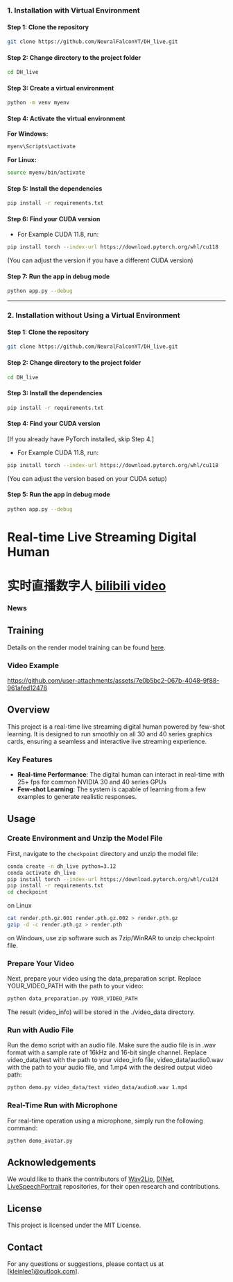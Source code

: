 ### **1. Installation with Virtual Environment**

#### **Step 1: Clone the repository**
```bash
git clone https://github.com/NeuralFalconYT/DH_live.git
```

#### **Step 2: Change directory to the project folder**
```bash
cd DH_live
```

#### **Step 3: Create a virtual environment**
```bash
python -m venv myenv
```

#### **Step 4: Activate the virtual environment**

**For Windows:**
```bash
myenv\Scripts\activate
```

**For Linux:**
```bash
source myenv/bin/activate
```

#### **Step 5: Install the dependencies**
```bash
pip install -r requirements.txt
```

#### **Step 6: Find your CUDA version**

- For Example CUDA 11.8, run:
```bash
pip install torch --index-url https://download.pytorch.org/whl/cu118
```
(You can adjust the version if you have a different CUDA version)

#### **Step 7: Run the app in debug mode**
```bash
python app.py --debug
```

---

### **2. Installation without Using a Virtual Environment**

#### **Step 1: Clone the repository**
```bash
git clone https://github.com/NeuralFalconYT/DH_live.git
```

#### **Step 2: Change directory to the project folder**
```bash
cd DH_live
```

#### **Step 3: Install the dependencies**
```bash
pip install -r requirements.txt
```

#### **Step 4: Find your CUDA version**
[If you already have PyTorch installed, skip Step 4.]
- For Example CUDA 11.8, run:
```bash
pip install torch --index-url https://download.pytorch.org/whl/cu118
```
(You can adjust the version based on your CUDA setup)

#### **Step 5: Run the app in debug mode**
```bash
python app.py --debug
```


# Real-time Live Streaming Digital Human
# 实时直播数字人  [bilibili video](https://www.bilibili.com/video/BV1Ppv1eEEgj/?vd_source=53601feee498369e726af7dbc2dae349)
### News
## Training
Details on the render model training can be found [here](https://github.com/kleinlee/DH_live/tree/master/train).
### Video Example


https://github.com/user-attachments/assets/7e0b5bc2-067b-4048-9f88-961afed12478


## Overview
This project is a real-time live streaming digital human powered by few-shot learning. It is designed to run smoothly on all 30 and 40 series graphics cards, ensuring a seamless and interactive live streaming experience.

### Key Features
- **Real-time Performance**: The digital human can interact in real-time with 25+ fps for common NVIDIA 30 and 40 series GPUs
- **Few-shot Learning**: The system is capable of learning from a few examples to generate realistic responses.
## Usage

### Create Environment and Unzip the Model File 
First, navigate to the `checkpoint` directory and unzip the model file:
```bash
conda create -n dh_live python=3.12
conda activate dh_live
pip install torch --index-url https://download.pytorch.org/whl/cu124
pip install -r requirements.txt
cd checkpoint
```
on Linux
```bash
cat render.pth.gz.001 render.pth.gz.002 > render.pth.gz
gzip -d -c render.pth.gz > render.pth
```
on Windows, use zip software such as 7zip/WinRAR to unzip checkpoint file.
### Prepare Your Video
Next, prepare your video using the data_preparation script. Replace YOUR_VIDEO_PATH with the path to your video:
```bash
python data_preparation.py YOUR_VIDEO_PATH
```
The result (video_info) will be stored in the ./video_data directory.
### Run with Audio File
Run the demo script with an audio file. Make sure the audio file is in .wav format with a sample rate of 16kHz and 16-bit single channel. Replace video_data/test with the path to your video_info file, video_data/audio0.wav with the path to your audio file, and 1.mp4 with the desired output video path:
```bash
python demo.py video_data/test video_data/audio0.wav 1.mp4
```
### Real-Time Run with Microphone
For real-time operation using a microphone, simply run the following command:
```bash
python demo_avatar.py
```

## Acknowledgements 
We would like to thank the contributors of [Wav2Lip](https://github.com/Rudrabha/Wav2Lip), [DINet](https://github.com/MRzzm/DINet), [LiveSpeechPortrait](https://github.com/YuanxunLu/LiveSpeechPortraits) repositories, for their open research and contributions.

## License
This project is licensed under the MIT License.

## Contact
For any questions or suggestions, please contact us at [kleinlee1@outlook.com].
